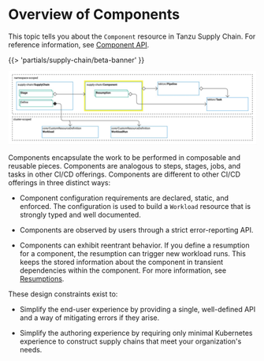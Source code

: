 # Overview of Components

This topic tells you about the `Component` resource in Tanzu Supply Chain.
For reference information, see [Component API](../../reference/api/component.hbs.md).

{{> 'partials/supply-chain/beta-banner' }}


![Diagram of the relationships between Tanzu Supply Chain resources. Some resources are namespace-scoped. Others are cluster-scoped.](./images/core-concepts-component.png)

Components encapsulate the work to be performed in composable and reusable pieces.
Components are analogous to steps, stages, jobs, and tasks in other CI/CD offerings.
Components are different to other CI/CD offerings in three distinct ways:

- Component configuration requirements are declared, static, and enforced. The configuration is used
  to build a `Workload` resource that is strongly typed and well documented.

- Components are observed by users through a strict error-reporting API.

- Components can exhibit reentrant behavior. If you define a resumption for a component, the
  resumption can trigger new workload runs. This keeps the stored information about the component in
  transient dependencies within the component. For more information, see [Resumptions](resumptions.hbs.md).

These design constraints exist to:

- Simplify the end-user experience by providing a single, well-defined API and a way of mitigating
  errors if they arise.

- Simplify the authoring experience by requiring only minimal Kubernetes experience to construct
  supply chains that meet your organization's needs.

<!--
[SupplyChain]: ./supply-chains.hbs.md
[SupplyChains]: ./supply-chains.hbs.md
[Workload]: ./workloads.hbs.md
[Workloads]: ./workloads.hbs.md
[WorkloadRuns]: ./workload-runs.hbs.md
[WorkloadRun]: ./workload-runs.hbs.md
[Resumptions]: ./resumptions.hbs.md
[Resumption]: ./resumptions.hbs.md
-->

